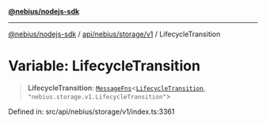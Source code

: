 [**@nebius/nodejs-sdk**](../../../../../README.md)

***

[@nebius/nodejs-sdk](../../../../../README.md) / [api/nebius/storage/v1](../README.md) / LifecycleTransition

# Variable: LifecycleTransition

> **LifecycleTransition**: [`MessageFns`](../../../../../runtime/protos/core/interfaces/MessageFns.md)\<[`LifecycleTransition`](../interfaces/LifecycleTransition.md), `"nebius.storage.v1.LifecycleTransition"`\>

Defined in: src/api/nebius/storage/v1/index.ts:3361

